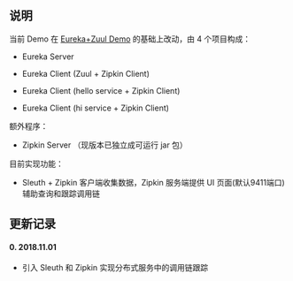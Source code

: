 ## 说明

当前 Demo 在 [Eureka+Zuul Demo](https://github.com/PriestTomb/Spring-Cloud-Demo/tree/master/Eureka+Zuul) 的基础上改动，由 4 个项目构成：

* Eureka Server

* Eureka Client (Zuul + Zipkin Client)

* Eureka Client (hello service + Zipkin Client)

* Eureka Client (hi service + Zipkin Client)

额外程序：

* Zipkin Server （现版本已独立成可运行 jar 包）

目前实现功能：

* Sleuth + Zipkin 客户端收集数据，Zipkin 服务端提供 UI 页面(默认9411端口)辅助查询和跟踪调用链

## 更新记录

#### 0. 2018.11.01

* 引入 Sleuth 和 Zipkin 实现分布式服务中的调用链跟踪
